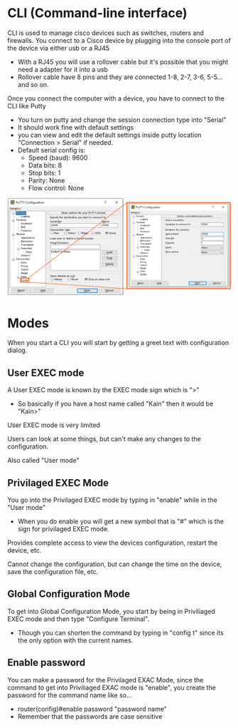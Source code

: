 <h1>CLI (Command-line interface)</h1>

CLI is used to manage cisco devices such as switches, routers and firewalls. 
You connect to a Cisco device by plugging into the console port of the device via either usb or a RJ45
 - With a RJ45 you will use a rollover cable but it's possible that you might need a adapter for it into a usb
 - Rollover cable have 8 pins and they are connected 1-8, 2-7, 3-6, 5-5... and so on.

Once you connect the computer with a device, you have to connect to the CLI like Putty
 - You turn on putty and change the session connection type into "Serial"
 - It should work fine with default settings
 - you can view and edit the default settings inside putty location "Connection > Serial" if needed. 
 - Default serial config is: 
     - Speed (baud): 9600 
     - Data bits: 8
     - Stop bits: 1
     - Parity: None
     - Flow control: None

![img](/CCNA/Study%20notes/CLI/Pictures/pic1.png)

<h1>Modes</h1>

When you start a CLI you will start by getting a greet text with configuration dialog.

 <h2>User EXEC mode</h2>
 
A User EXEC mode is known by the EXEC mode sign which is ">"
 - So basically if you have a host name called "Kain" then it would be "Kain>"

User EXEC mode is very limited

Users can look at some things, but can't make any changes to the configuration.

Also called "User mode"

<h2>Privilaged EXEC Mode</h2>

You go into the Privilaged EXEC mode by typing in "enable" while in the "User mode"
 - When you do enable you will get a new symbol that is "#" which is the sign for privilaged EXEC mode.

Provides complete access to view the devices configuration, restart the device, etc. 

Cannot change the configuration, but can change the time on the device, save the configuration file, etc.
 

<h2>Global Configuration Mode</h2>

To get into Global Configuration Mode, you start by being in Priviliaged EXEC mode and then type "Configure Terminal".
 - Though you can shorten the command by typing in "config t" since its the only option with the current names.


<h2>Enable password</h2>

You can make a password for the Privilaged EXAC Mode, since the command to get into Priviliaged EXAC mode is "enable", you create the password for the command name like so...
 - router(config)#enable password "password name"
 - Remember that the passwords are case sensitive

<h2></h2>

<h2></h2>